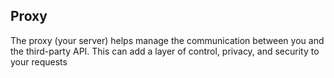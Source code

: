 ## Proxy
The proxy (your server) helps manage the communication between you and the third-party API. This can add a layer of control, privacy, and security to your requests
